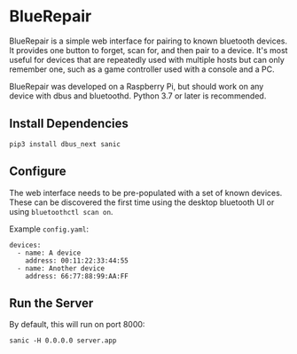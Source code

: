 # BlueRepair

BlueRepair is a simple web interface for pairing to known bluetooth devices. It
provides one button to forget, scan for, and then pair to a device. It's most
useful for devices that are repeatedly used with multiple hosts but can only
remember one, such as a game controller used with a console and a PC.

BlueRepair was developed on a Raspberry Pi, but should work on any device with
dbus and bluetoothd. Python 3.7 or later is recommended.

## Install Dependencies

    pip3 install dbus_next sanic

## Configure

The web interface needs to be pre-populated with a set of known devices. These
can be discovered the first time using the desktop bluetooth UI or using
`bluetoothctl scan on`.

Example `config.yaml`:

    devices:
      - name: A device
        address: 00:11:22:33:44:55
      - name: Another device
        address: 66:77:88:99:AA:FF 

## Run the Server

By default, this will run on port 8000:

    sanic -H 0.0.0.0 server.app
